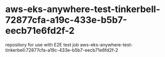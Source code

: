 # aws-eks-anywhere-test-tinkerbell-72877cfa-a19c-433e-b5b7-eecb71e6fd2f-2
repository for use with E2E test job aws-eks-anywhere-test-tinkerbell:72877cfa-a19c-433e-b5b7-eecb71e6fd2f-2
